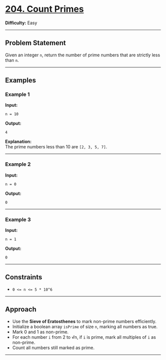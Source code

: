 # [204. Count Primes](https://leetcode.com/problems/count-primes/)

**Difficulty:** Easy

---

## Problem Statement

Given an integer `n`, return the number of prime numbers that are strictly less than `n`.

---

## Examples

### Example 1

**Input:**
```
n = 10
```
**Output:**
```
4
```
**Explanation:**  
The prime numbers less than 10 are `[2, 3, 5, 7]`.

---

### Example 2

**Input:**
```
n = 0
```
**Output:**
```
0
```

---

### Example 3

**Input:**
```
n = 1
```
**Output:**
```
0
```

---

## Constraints

- `0 <= n <= 5 * 10^6`

---

## Approach

- Use the **Sieve of Eratosthenes** to mark non-prime numbers efficiently.
- Initialize a boolean array `isPrime` of size `n`, marking all numbers as true.
- Mark 0 and 1 as non-prime.
- For each number `i` from 2 to √n, if `i` is prime, mark all multiples of `i` as non-prime.
- Count all numbers still marked as prime.

---

